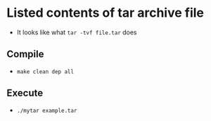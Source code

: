 # Listed contents of tar archive file
* It looks like what `tar -tvf file.tar` does
## Compile
* `make clean dep all`
## Execute
* `./mytar example.tar`